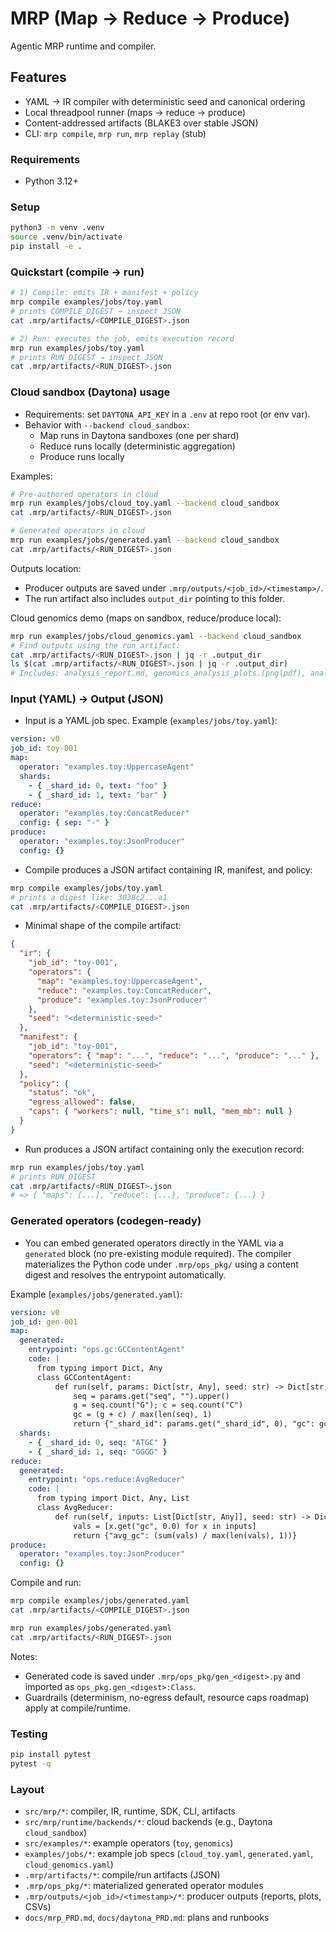 # MRP (Map → Reduce → Produce)

Agentic MRP runtime and compiler.

## Features

- YAML → IR compiler with deterministic seed and canonical ordering
- Local threadpool runner (maps → reduce → produce)
- Content-addressed artifacts (BLAKE3 over stable JSON)
- CLI: `mrp compile`, `mrp run`, `mrp replay` (stub)

### Requirements

- Python 3.12+

### Setup

```bash
python3 -m venv .venv
source .venv/bin/activate
pip install -e .
```

### Quickstart (compile → run)

```bash
# 1) Compile: emits IR + manifest + policy
mrp compile examples/jobs/toy.yaml
# prints COMPILE_DIGEST → inspect JSON
cat .mrp/artifacts/<COMPILE_DIGEST>.json

# 2) Run: executes the job, emits execution record
mrp run examples/jobs/toy.yaml
# prints RUN_DIGEST → inspect JSON
cat .mrp/artifacts/<RUN_DIGEST>.json
```

### Cloud sandbox (Daytona) usage

- Requirements: set `DAYTONA_API_KEY` in a `.env` at repo root (or env var).
- Behavior with `--backend cloud_sandbox`:
  - Map runs in Daytona sandboxes (one per shard)
  - Reduce runs locally (deterministic aggregation)
  - Produce runs locally

Examples:

```bash
# Pre-authored operators in cloud
mrp run examples/jobs/cloud_toy.yaml --backend cloud_sandbox
cat .mrp/artifacts/<RUN_DIGEST>.json

# Generated operators in cloud
mrp run examples/jobs/generated.yaml --backend cloud_sandbox
cat .mrp/artifacts/<RUN_DIGEST>.json
```

Outputs location:

- Producer outputs are saved under `.mrp/outputs/<job_id>/<timestamp>/`.
- The run artifact also includes `output_dir` pointing to this folder.

Cloud genomics demo (maps on sandbox, reduce/produce local):

```bash
mrp run examples/jobs/cloud_genomics.yaml --backend cloud_sandbox
# Find outputs using the run artifact:
cat .mrp/artifacts/<RUN_DIGEST>.json | jq -r .output_dir
ls $(cat .mrp/artifacts/<RUN_DIGEST>.json | jq -r .output_dir)
# Includes: analysis_report.md, genomics_analysis_plots.(png|pdf), analysis_summary.tsv, genomics_bins.csv, genomics_summary.txt
```

### Input (YAML) → Output (JSON)

- Input is a YAML job spec. Example (`examples/jobs/toy.yaml`):

```yaml
version: v0
job_id: toy-001
map:
  operator: "examples.toy:UppercaseAgent"
  shards:
    - { _shard_id: 0, text: "foo" }
    - { _shard_id: 1, text: "bar" }
reduce:
  operator: "examples.toy:ConcatReducer"
  config: { sep: "-" }
produce:
  operator: "examples.toy:JsonProducer"
  config: {}
```

- Compile produces a JSON artifact containing IR, manifest, and policy:

```bash
mrp compile examples/jobs/toy.yaml
# prints a digest like: 3038c2...a1
cat .mrp/artifacts/<COMPILE_DIGEST>.json
```

- Minimal shape of the compile artifact:

```json
{
  "ir": {
    "job_id": "toy-001",
    "operators": {
      "map": "examples.toy:UppercaseAgent",
      "reduce": "examples.toy:ConcatReducer",
      "produce": "examples.toy:JsonProducer"
    },
    "seed": "<deterministic-seed>"
  },
  "manifest": {
    "job_id": "toy-001",
    "operators": { "map": "...", "reduce": "...", "produce": "..." },
    "seed": "<deterministic-seed>"
  },
  "policy": {
    "status": "ok",
    "egress_allowed": false,
    "caps": { "workers": null, "time_s": null, "mem_mb": null }
  }
}
```

- Run produces a JSON artifact containing only the execution record:

```bash
mrp run examples/jobs/toy.yaml
# prints RUN_DIGEST
cat .mrp/artifacts/<RUN_DIGEST>.json
# => { "maps": [...], "reduce": {...}, "produce": {...} }
```

### Generated operators (codegen-ready)

- You can embed generated operators directly in the YAML via a `generated` block (no pre-existing module required). The compiler materializes the Python code under `.mrp/ops_pkg/` using a content digest and resolves the entrypoint automatically.

Example (`examples/jobs/generated.yaml`):

```yaml
version: v0
job_id: gen-001
map:
  generated:
    entrypoint: "ops.gc:GCContentAgent"
    code: |
      from typing import Dict, Any
      class GCContentAgent:
          def run(self, params: Dict[str, Any], seed: str) -> Dict[str, Any]:
              seq = params.get("seq", "").upper()
              g = seq.count("G"); c = seq.count("C")
              gc = (g + c) / max(len(seq), 1)
              return {"_shard_id": params.get("_shard_id", 0), "gc": gc}
  shards:
    - { _shard_id: 0, seq: "ATGC" }
    - { _shard_id: 1, seq: "GGGG" }
reduce:
  generated:
    entrypoint: "ops.reduce:AvgReducer"
    code: |
      from typing import Dict, Any, List
      class AvgReducer:
          def run(self, inputs: List[Dict[str, Any]], seed: str) -> Dict[str, Any]:
              vals = [x.get("gc", 0.0) for x in inputs]
              return {"avg_gc": (sum(vals) / max(len(vals), 1))}
produce:
  operator: "examples.toy:JsonProducer"
  config: {}
```

Compile and run:

```bash
mrp compile examples/jobs/generated.yaml
cat .mrp/artifacts/<COMPILE_DIGEST>.json

mrp run examples/jobs/generated.yaml
cat .mrp/artifacts/<RUN_DIGEST>.json
```

Notes:

- Generated code is saved under `.mrp/ops_pkg/gen_<digest>.py` and imported as `ops_pkg.gen_<digest>:Class`.
- Guardrails (determinism, no-egress default, resource caps roadmap) apply at compile/runtime.

### Testing

```bash
pip install pytest
pytest -q
```

### Layout

- `src/mrp/*`: compiler, IR, runtime, SDK, CLI, artifacts
- `src/mrp/runtime/backends/*`: cloud backends (e.g., Daytona `cloud_sandbox`)
- `src/examples/*`: example operators (`toy`, `genomics`)
- `examples/jobs/*`: example job specs (`cloud_toy.yaml`, `generated.yaml`, `cloud_genomics.yaml`)
- `.mrp/artifacts/*`: compile/run artifacts (JSON)
- `.mrp/ops_pkg/*`: materialized generated operator modules
- `.mrp/outputs/<job_id>/<timestamp>/*`: producer outputs (reports, plots, CSVs)
- `docs/mrp_PRD.md`, `docs/daytona_PRD.md`: plans and runbooks
